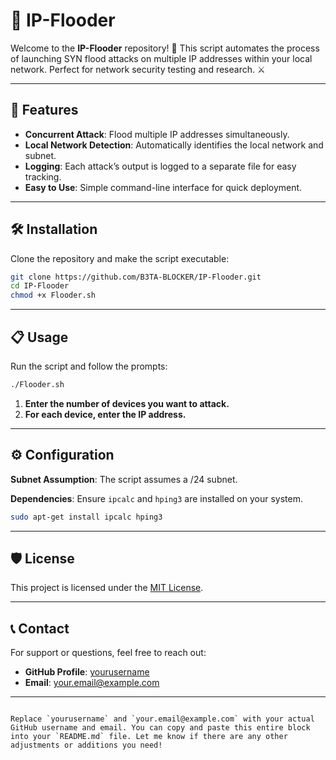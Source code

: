 # 📡 IP-Flooder

Welcome to the **IP-Flooder** repository! 🚀 This script automates the process of launching SYN flood attacks on multiple IP addresses within your local network. Perfect for network security testing and research. ⚔️

---

## 🚀 Features

- **Concurrent Attack**: Flood multiple IP addresses simultaneously.
- **Local Network Detection**: Automatically identifies the local network and subnet.
- **Logging**: Each attack’s output is logged to a separate file for easy tracking.
- **Easy to Use**: Simple command-line interface for quick deployment.

---

## 🛠️ Installation

Clone the repository and make the script executable:

```bash
git clone https://github.com/B3TA-BLOCKER/IP-Flooder.git
cd IP-Flooder
chmod +x Flooder.sh
```

---

## 📋 Usage

Run the script and follow the prompts:

```bash
./Flooder.sh
```

1. **Enter the number of devices you want to attack.**
2. **For each device, enter the IP address.**

---

## ⚙️ Configuration

**Subnet Assumption**: The script assumes a /24 subnet.

**Dependencies**: Ensure `ipcalc` and `hping3` are installed on your system.

```bash
sudo apt-get install ipcalc hping3
```

---

## 🛡️ License

This project is licensed under the [MIT License](LICENSE).

---

## 📞 Contact

For support or questions, feel free to reach out:

- **GitHub Profile**: [yourusername](https://github.com/yourusername)
- **Email**: your.email@example.com

---
```

Replace `yourusername` and `your.email@example.com` with your actual GitHub username and email. You can copy and paste this entire block into your `README.md` file. Let me know if there are any other adjustments or additions you need!
